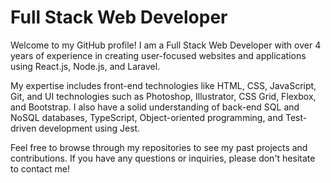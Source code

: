 # Full Stack Web Developer

Welcome to my GitHub profile! I am a Full Stack Web Developer with over 4 years of experience in creating user-focused websites and applications using React.js, Node.js, and Laravel.

My expertise includes front-end technologies like HTML, CSS, JavaScript, Git, and UI technologies such as Photoshop, Illustrator, CSS Grid, Flexbox, and Bootstrap. I also have a solid understanding of back-end SQL and NoSQL databases, TypeScript, Object-oriented programming, and Test-driven development using Jest.

Feel free to browse through my repositories to see my past projects and contributions. If you have any questions or inquiries, please don't hesitate to contact me!
